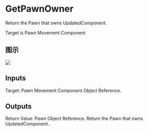 # GetPawnOwner

Return the Pawn that owns UpdatedComponent.

Target is Pawn Movement Component

## 图示

![]($-20221218-20184486.png)

## Inputs

Target: Pawn Movement Component Object Reference.  

## Outputs

Return Value: Pawn Object Reference. Return the Pawn that owns UpdatedComponent..

